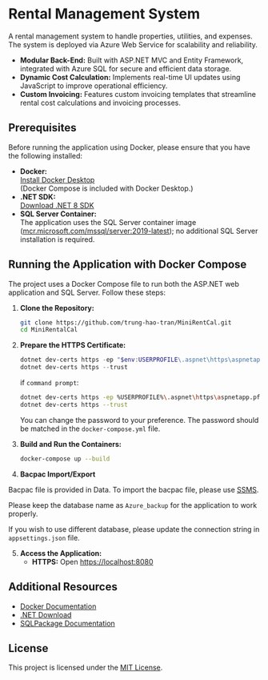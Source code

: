 # Rental Management System

A rental management system to handle properties, utilities, and expenses. The system is deployed via Azure Web Service for scalability and reliability.

- **Modular Back-End:** Built with ASP.NET MVC and Entity Framework, integrated with Azure SQL for secure and efficient data storage.
- **Dynamic Cost Calculation:** Implements real-time UI updates using JavaScript to improve operational efficiency.
- **Custom Invoicing:** Features custom invoicing templates that streamline rental cost calculations and invoicing processes.

## Prerequisites

Before running the application using Docker, please ensure that you have the following installed:

- **Docker:**  
  [Install Docker Desktop](https://docs.docker.com/get-docker/)  
  (Docker Compose is included with Docker Desktop.)
- **.NET SDK:**  
  [Download .NET 8 SDK](https://dotnet.microsoft.com/en-us/download/dotnet/8.0)
- **SQL Server Container:**  
  The application uses the SQL Server container image ([mcr.microsoft.com/mssql/server:2019-latest](https://hub.docker.com/_/microsoft-mssql-server)); no additional SQL Server installation is required.

## Running the Application with Docker Compose

The project uses a Docker Compose file to run both the ASP.NET web application and SQL Server. Follow these steps:

1. **Clone the Repository:**

   ```bash
   git clone https://github.com/trung-hao-tran/MiniRentCal.git
   cd MiniRentalCal
   ```

2. **Prepare the HTTPS Certificate:**

	``` powershell
	dotnet dev-certs https -ep "$env:USERPROFILE\.aspnet\https\aspnetapp.pfx"  -p YourPasswordHere
	dotnet dev-certs https --trust
	```
	if `command prompt`:
	``` bash
	dotnet dev-certs https -ep %USERPROFILE%\.aspnet\https\aspnetapp.pfx -p YourPasswordHere
	dotnet dev-certs https --trust
	```
	
	You can change the password to your preference. The password should be matched in the `docker-compose.yml` file.

3. **Build and Run the Containers:**

   ```bash
   docker-compose up --build
   ```

4. **Bacpac Import/Export**

Bacpac file is provided in Data. To import the bacpac file, please use [SSMS](https://docs.microsoft.com/en-us/sql/ssms/download-sql-server-management-studio-ssms).

Please keep the database name as `Azure_backup` for the application to work properly.

If you wish to use different database, please update the connection string in `appsettings.json` file.


5. **Access the Application:**
   - **HTTPS:** Open [https://localhost:8080](https://localhost:8080)

## Additional Resources

- [Docker Documentation](https://docs.docker.com/)
- [.NET Download](https://dotnet.microsoft.com/en-us/download/dotnet/8.0)
- [SQLPackage Documentation](https://learn.microsoft.com/en-us/sql/tools/sqlpackage)

## License

This project is licensed under the [MIT License](LICENSE).

